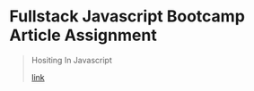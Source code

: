 # Fullstack Javascript Bootcamp Article Assignment

> Hositing In Javascript
>
>[link](https://deepaknayak.hashnode.dev/hoisting-in-javascript-with-examples)
